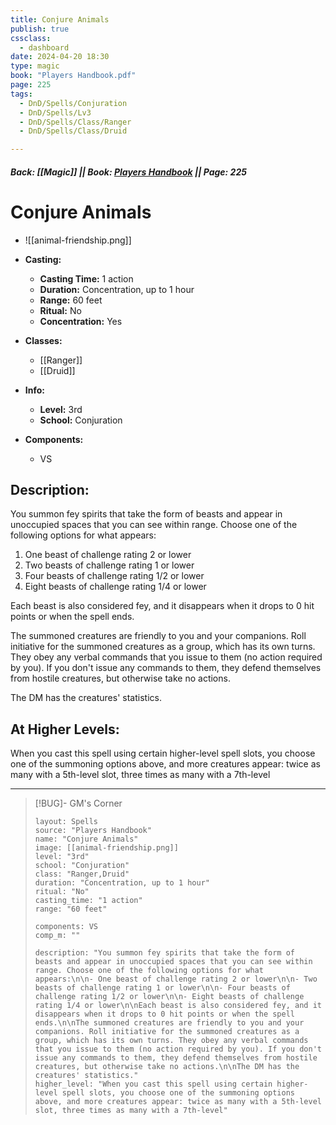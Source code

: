 ```yaml
---
title: Conjure Animals
publish: true
cssclass:
  - dashboard
date: 2024-04-20 18:30
type: magic
book: "Players Handbook.pdf"
page: 225
tags:
  - DnD/Spells/Conjuration
  - DnD/Spells/Lv3
  - DnD/Spells/Class/Ranger
  - DnD/Spells/Class/Druid

---
```


##### Back: [[Magic]] || Book: [Players Handbook](https://drive.google.com/drive/folders/1O5bhpYizcIT5xxAoLOuzCRht_PVS7VSG?usp=sharing) || Page: 225

# Conjure Animals
- ![[animal-friendship.png]]
- **Casting:**
    - **Casting Time:** 1 action
    - **Duration:** Concentration, up to 1 hour
    - **Range:** 60 feet
    - **Ritual:** No
    - **Concentration:** Yes
- **Classes:**
    - [[Ranger]]
    - [[Druid]]

- **Info:**
    - **Level:** 3rd
    - **School:** Conjuration
- **Components:**
    - VS


## Description:
You summon fey spirits that take the form of beasts and appear in unoccupied spaces that you can see within range. Choose one of the following options for what appears:

1. One beast of challenge rating 2 or lower
2. Two beasts of challenge rating 1 or lower
3. Four beasts of challenge rating 1/2 or lower
4. Eight beasts of challenge rating 1/4 or lower

Each beast is also considered fey, and it disappears when it drops to 0 hit points or when the spell ends.

The summoned creatures are friendly to you and your companions. Roll initiative for the summoned creatures as a group, which has its own turns. They obey any verbal commands that you issue to them (no action required by you). If you don't issue any commands to them, they defend themselves from hostile creatures, but otherwise take no actions.

The DM has the creatures' statistics.

## At Higher Levels:
When you cast this spell using certain higher-level spell slots, you choose one of the summoning options above, and more creatures appear: twice as many with a 5th-level slot, three times as many with a 7th-level

---

> [!BUG]- GM's Corner
>
> ```statblock
> layout: Spells
> source: "Players Handbook"
> name: "Conjure Animals"
> image: [[animal-friendship.png]]
> level: "3rd"
> school: "Conjuration"
> class: "Ranger,Druid"
> duration: "Concentration, up to 1 hour"
> ritual: "No"
> casting_time: "1 action"
> range: "60 feet"
>
> components: VS
> comp_m: ""
>
> description: "You summon fey spirits that take the form of beasts and appear in unoccupied spaces that you can see within range. Choose one of the following options for what appears:\n\n- One beast of challenge rating 2 or lower\n\n- Two beasts of challenge rating 1 or lower\n\n- Four beasts of challenge rating 1/2 or lower\n\n- Eight beasts of challenge rating 1/4 or lower\n\nEach beast is also considered fey, and it disappears when it drops to 0 hit points or when the spell ends.\n\nThe summoned creatures are friendly to you and your companions. Roll initiative for the summoned creatures as a group, which has its own turns. They obey any verbal commands that you issue to them (no action required by you). If you don't issue any commands to them, they defend themselves from hostile creatures, but otherwise take no actions.\n\nThe DM has the creatures' statistics."
> higher_level: "When you cast this spell using certain higher-level spell slots, you choose one of the summoning options above, and more creatures appear: twice as many with a 5th-level slot, three times as many with a 7th-level"
> ```

